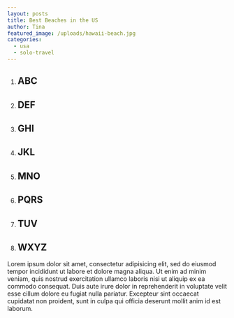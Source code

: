 ```yaml
---
layout: posts
title: Best Beaches in the US
author: Tina
featured_image: /uploads/hawaii-beach.jpg
categories:
  - usa
  - solo-travel
---
```



1. ## ABC
2. ## DEF
3. ## GHI
4. ## JKL
5. ## MNO
6. ## PQRS
7. ## TUV
8. ## WXYZ

Lorem ipsum dolor sit amet, consectetur adipisicing elit, sed do eiusmod tempor incididunt ut labore et dolore magna aliqua. Ut enim ad minim veniam, quis nostrud exercitation ullamco laboris nisi ut aliquip ex ea commodo consequat. Duis aute irure dolor in reprehenderit in voluptate velit esse cillum dolore eu fugiat nulla pariatur. Excepteur sint occaecat cupidatat non proident, sunt in culpa qui officia deserunt mollit anim id est laborum.

&nbsp;

&nbsp;

&nbsp;